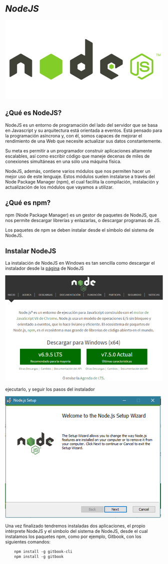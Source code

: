 
# ***NodeJS***

![NodeJS](../images/nodejs.png)

## ¿Qué es NodeJS?

NodeJS es un entorno de programación del lado del servidor que se basa en Javascript y su arquitectura está orientada a eventos. Está pensado para la programación asíncrona y, con él, somos capaces de mejorar el rendimiento de una Web que necesite actualizar sus datos constantemente.

Su meta es permitir a un programador construir aplicaciones altamente escalables, así como escribir código que maneje decenas de miles de conexiones simultáneas en una sólo una máquina física.

NodeJS, además, contiene varios módulos que nos permiten hacer un mejor uso de este lenguaje. Estos módulos suelen instalarse a través del Node Package Manager (npm), el cual facilita la compilación, instalación y actualización de los módulos que vayamos a utilizar.

## ¿Qué es npm?

npm (Node Package Manager) es un gestor de paquetes de NodeJS, que nos permite descargar librerías y enlazarlas, o descargar programas de JS.

Los paquetes de npm se deben instalar desde el símbolo del sistema de NodeJS.

## Instalar NodeJS

La instalación de NodeJS en Windows es tan sencilla como descargar el instalador desde la [página](https://nodejs.org/es/) de NodeJS

![Descargar NodeJS](../images/descargar_nodejs.PNG)

ejecutarlo, y seguir los pasos del instalador

![Instalador NodeJS](../images/instalar_nodejs.PNG)

Una vez finalizado tendremos instaladas dos aplicaciones, el propio intérprete NodeJS y el símbolo del sistema de NodeJS, desde el cual instalamos los paquetes npm, como por ejemplo, Gitbook, con los siguientes comandos:

~~~
    npm install -g gitbook-cli
    npm install -g gitbook
~~~
